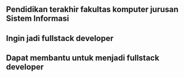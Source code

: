 [//]: # (Ceritakan sedikit tentang latar belakangmu seperti pendidikan terakhir atau pekerjaan sebelumnya)
## Pendidikan terakhir fakultas komputer jurusan Sistem Informasi

[//]: # (Motivasi apa yang mendorongmu untuk ikut program coding bootcamp di Hacktiv8?)
## Ingin jadi fullstack developer

[//]: # (Beri tahu kami, apa yang ingin kamu dapatkan di Hacktiv8 dan apa yang ingin kamu capai setelah lulus dari sini?)
## Dapat membantu untuk menjadi fullstack developer

[//]: # (Apakah ada hal lain yang ingin disampaikan? Bila ada, kamu bebas untuk menuliskannya)

